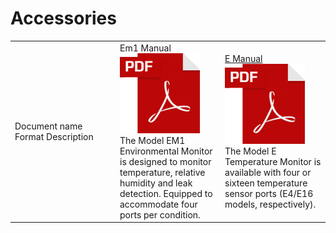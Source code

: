 # Accessories

<table>
<colgroup>
<col width="33%" />
<col width="33%" />
<col width="33%" />
</colgroup>
<tbody>
<tr class="odd">
<td align="left">Document name
Format
Description</td>
<td align="left">Em1 Manual
<img src="images/16482364/16679068.png" />
The Model EM1 Environmental Monitor is designed to monitor temperature, relative humidity and leak detection. Equipped to accommodate four ports per condition.</td>
<td align="left"><a href="images/16482364/16679109.pdf">E Manual</a>
<img src="images/16482364/16679068.png" />
The Model E Temperature Monitor is available with four or sixteen temperature sensor ports (E4/E16 models, respectively).</td>
</tr>
</tbody>
</table>
